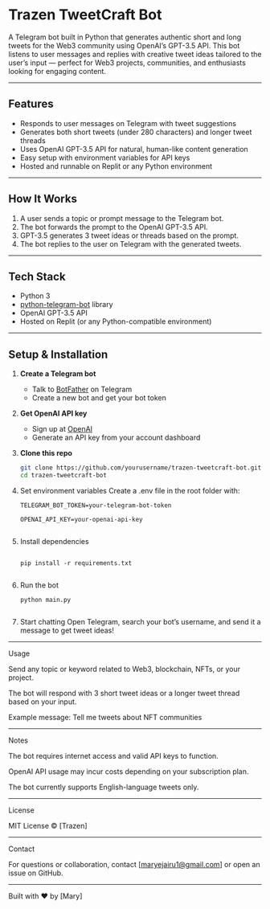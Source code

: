 # Trazen TweetCraft Bot

A Telegram bot built in Python that generates authentic short and long tweets for the Web3 community using OpenAI’s GPT-3.5 API. This bot listens to user messages and replies with creative tweet ideas tailored to the user’s input — perfect for Web3 projects, communities, and enthusiasts looking for engaging content.

---

## Features

- Responds to user messages on Telegram with tweet suggestions  
- Generates both short tweets (under 280 characters) and longer tweet threads  
- Uses OpenAI GPT-3.5 API for natural, human-like content generation  
- Easy setup with environment variables for API keys  
- Hosted and runnable on Replit or any Python environment

---

## How It Works

1. A user sends a topic or prompt message to the Telegram bot.  
2. The bot forwards the prompt to the OpenAI GPT-3.5 API.  
3. GPT-3.5 generates 3 tweet ideas or threads based on the prompt.  
4. The bot replies to the user on Telegram with the generated tweets.

---

## Tech Stack

- Python 3  
- [python-telegram-bot](https://python-telegram-bot.org/) library  
- OpenAI GPT-3.5 API  
- Hosted on Replit (or any Python-compatible environment)

---

## Setup & Installation

1. **Create a Telegram bot**  
   - Talk to [BotFather](https://telegram.me/BotFather) on Telegram  
   - Create a new bot and get your bot token

2. **Get OpenAI API key**  
   - Sign up at [OpenAI](https://openai.com)  
   - Generate an API key from your account dashboard

3. **Clone this repo**  
   ```bash
   git clone https://github.com/yourusername/trazen-tweetcraft-bot.git
   cd trazen-tweetcraft-bot

4. Set environment variables
Create a .env file in the root folder with:
   ```
   TELEGRAM_BOT_TOKEN=your-telegram-bot-token

   OPENAI_API_KEY=your-openai-api-key


5. Install dependencies
     ```

    pip install -r requirements.txt


6. Run the bot
   ```
   python main.py


7. Start chatting
Open Telegram, search your bot’s username, and send it a message to get tweet ideas!




---

Usage

Send any topic or keyword related to Web3, blockchain, NFTs, or your project.

The bot will respond with 3 short tweet ideas or a longer tweet thread based on your input.

Example message: Tell me tweets about NFT communities



---

Notes

The bot requires internet access and valid API keys to function.

OpenAI API usage may incur costs depending on your subscription plan.

The bot currently supports English-language tweets only.



---

License

MIT License © [Trazen]


---

Contact

For questions or collaboration, contact [maryejairu1@gmail.com] or open an issue on GitHub.


---

Built with ❤️ by [Mary]
